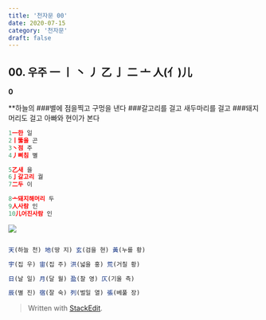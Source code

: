 ```yaml
---
title: '천자문 00'
date: 2020-07-15
category: '천자문'
draft: false
---
```

## 00. 우주    一 丨 丶 丿 乙 亅 二 亠 人(亻)儿
**0**

**하늘의
###별에 점을찍고 구멍을 낸다
###갈고리를 걸고 새두마리를 걸고
###돼지머리도 걸고 아빠와 현이가 본다
```js
1一한 일
2丨뚫을 곤
3丶점 주
4丿삐침 별

5乙새 을
6亅갈고리 궐
7二두 이

8亠돼지해머리 두
9人사람 인
10儿어진사람 인
```
![](https://i.ibb.co/TgwPyGb/02.jpg)

<?xml version="1.0" encoding="UTF-8"?>

```js

天(하늘 천) 地(땅 지) 玄(검을 현) 黃(누를 황)

宇(집 우) 宙(집 주) 洪(넓을 홍) 荒(거칠 황)

日(날 일) 月(달 월) 盈(찰 영) 仄(기울 측)

辰(별 진) 宿(잘 숙) 列(벌일 열) 張(베풀 장)

```
> Written with [StackEdit](https://stackedit.io/).
<!--stackedit_data:
eyJoaXN0b3J5IjpbLTExNDc5MjIxMV19
-->